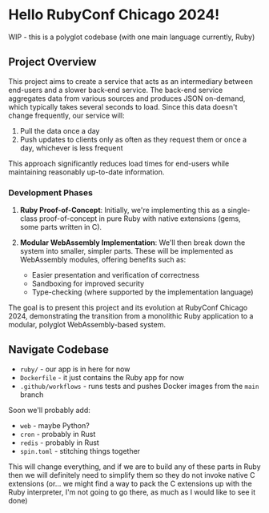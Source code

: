 # Hello RubyConf Chicago 2024!
WIP - this is a polyglot codebase (with one main language currently, Ruby)

## Project Overview

This project aims to create a service that acts as an intermediary between end-users and a slower back-end service. The back-end service aggregates data from various sources and produces JSON on-demand, which typically takes several seconds to load. Since this data doesn't change frequently, our service will:

1. Pull the data once a day
2. Push updates to clients only as often as they request them or once a day, whichever is less frequent

This approach significantly reduces load times for end-users while maintaining reasonably up-to-date information.

### Development Phases

1. **Ruby Proof-of-Concept**: Initially, we're implementing this as a single-class proof-of-concept in pure Ruby with native extensions (gems, some parts written in C).

2. **Modular WebAssembly Implementation**: We'll then break down the system into smaller, simpler parts. These will be implemented as WebAssembly modules, offering benefits such as:
   - Easier presentation and verification of correctness
   - Sandboxing for improved security
   - Type-checking (where supported by the implementation language)

The goal is to present this project and its evolution at RubyConf Chicago 2024, demonstrating the transition from a monolithic Ruby application to a modular, polyglot WebAssembly-based system.

## Navigate Codebase

* `ruby/` - our app is in here for now
* `Dockerfile` - it just contains the Ruby app for now
* `.github/workflows` - runs tests and pushes Docker images from the `main` branch

Soon we'll probably add:
* `web` - maybe Python?
* `cron` - probably in Rust
* `redis` - probably in Rust
* `spin.toml` - stitching things together

This will change everything, and if we are to build any of these parts in Ruby
then we will definitely need to simplify them so they do not invoke native C
extensions (or... we might find a way to pack the C extensions up with the Ruby
interpreter, I'm not going to go there, as much as I would like to see it done)
